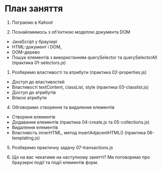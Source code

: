 # План заняття

1. Пограємо в Kahoot

2. Познайомимось з об'єктною моделлю документа DOM

- JavaScript у браузері
- HTML-документ і DOM,
- DOM-дерево
- Пошук елементів з використанням querySelector та querySelectorAll (практика
  01-selectors.js)

1. Розберемо властивості та атрибути (практика 02-properties.js)

- Доступ до властивостей
- Властивості textContent, classList, style (практика 03-classlist.js)
- Доступ до атрибутів
- Власні атрибути

4. Обговоримо cтворення та видалення елементів

- Створеня елементів
- Додавання елементів (практика 04-create.js та 05-collections.js)
- Видалення елементів
- Властивість innerHTML, метод insertAdjacentHTML() (практика 06-templating.js)

5. Розберемо практичну задачу 07-transactions.js

6. Що на вас чекатиме на наступному занятті? Ми поговоримо про браузерні події
   та події елементів форм.
